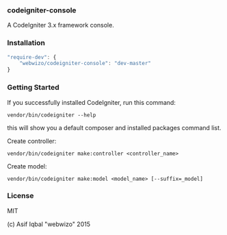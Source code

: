 ### codeigniter-console
A CodeIgniter 3.x framework console.

### Installation
```js
"require-dev": {
    "webwizo/codeigniter-console": "dev-master"
}
```

### Getting Started
If you successfully installed CodeIgniter, run this command:
```
vendor/bin/codeigniter --help
```
this will show you a default composer and installed packages command list.

Create controller:
```
vendor/bin/codeigniter make:controller <controller_name>
```

Create model:
```
vendor/bin/codeigniter make:model <model_name> [--suffix=_model]
```

### License
MIT

(c) Asif Iqbal "webwizo" 2015
